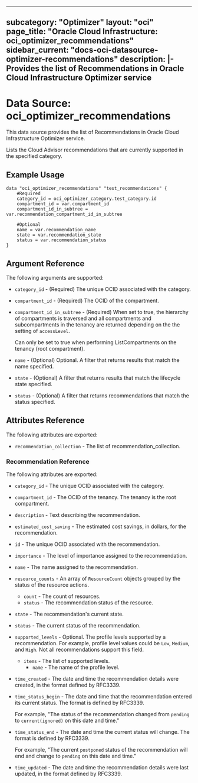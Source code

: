 
---
subcategory: "Optimizer"
layout: "oci"
page_title: "Oracle Cloud Infrastructure: oci_optimizer_recommendations"
sidebar_current: "docs-oci-datasource-optimizer-recommendations"
description: |-
  Provides the list of Recommendations in Oracle Cloud Infrastructure Optimizer service
---

# Data Source: oci_optimizer_recommendations
This data source provides the list of Recommendations in Oracle Cloud Infrastructure Optimizer service.

Lists the Cloud Advisor recommendations that are currently supported in the specified category.


## Example Usage

```hcl
data "oci_optimizer_recommendations" "test_recommendations" {
	#Required
	category_id = oci_optimizer_category.test_category.id
	compartment_id = var.compartment_id
	compartment_id_in_subtree = var.recommendation_compartment_id_in_subtree

	#Optional
	name = var.recommendation_name
	state = var.recommendation_state
	status = var.recommendation_status
}
```

## Argument Reference

The following arguments are supported:

* `category_id` - (Required) The unique OCID associated with the category.
* `compartment_id` - (Required) The OCID of the compartment.
* `compartment_id_in_subtree` - (Required) When set to true, the hierarchy of compartments is traversed and all compartments and subcompartments in the tenancy are returned depending on the the setting of `accessLevel`.

	Can only be set to true when performing ListCompartments on the tenancy (root compartment). 
* `name` - (Optional) Optional. A filter that returns results that match the name specified.
* `state` - (Optional) A filter that returns results that match the lifecycle state specified. 
* `status` - (Optional) A filter that returns recommendations that match the status specified. 


## Attributes Reference

The following attributes are exported:

* `recommendation_collection` - The list of recommendation_collection.

### Recommendation Reference

The following attributes are exported:

* `category_id` - The unique OCID associated with the category.
* `compartment_id` - The OCID of the tenancy. The tenancy is the root compartment.
* `description` - Text describing the recommendation.
* `estimated_cost_saving` - The estimated cost savings, in dollars, for the recommendation.
* `id` - The unique OCID associated with the recommendation.
* `importance` - The level of importance assigned to the recommendation.
* `name` - The name assigned to the recommendation.
* `resource_counts` - An array of `ResourceCount` objects grouped by the status of the resource actions.
	* `count` - The count of resources.
	* `status` - The recommendation status of the resource.
* `state` - The recommendation's current state.
* `status` - The current status of the recommendation.
* `supported_levels` - Optional. The profile levels supported by a recommendation. For example, profile level values could be `Low`, `Medium`, and `High`. Not all recommendations support this field. 
	* `items` - The list of supported levels.
		* `name` - The name of the profile level.
* `time_created` - The date and time the recommendation details were created, in the format defined by RFC3339.
* `time_status_begin` - The date and time that the recommendation entered its current status. The format is defined by RFC3339.

	For example, "The status of the recommendation changed from `pending` to `current(ignored)` on this date and time." 
* `time_status_end` - The date and time the current status will change. The format is defined by RFC3339.

	For example, "The current `postponed` status of the recommendation will end and change to `pending` on this  date and time." 
* `time_updated` - The date and time the recommendation details were last updated, in the format defined by RFC3339.


